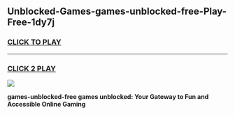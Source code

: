 
## Unblocked-Games-games-unblocked-free-Play-Free-1dy7j
<h3>
<a href="https://premium76.site?title=games-unblocked-free&ref=09A">CLICK TO PLAY</a></h3>
<hr>

<h3>
<a href="https://premium76.site?title=games-unblocked-free&ref=09A">CLICK 2 PLAY</a>
  
</h3>

<a href="https://premium76.site?title=games-unblocked-free&ref=09A"><img src="https://clearcache.store/games.png"></a>


**games-unblocked-free games unblocked: Your Gateway to Fun and Accessible Online Gaming**
